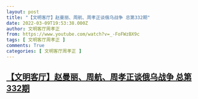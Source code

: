 ```yaml
---
layout: post
title: "【文明客厅】赵曼丽、周航、周孝正谈俄乌战争 总第332期"
date: 2022-03-09T19:53:38.000Z
author: 文明客厅周孝正
from: https://www.youtube.com/watch?v=_-FoFWzBX9c
tags: [ 文明客厅周孝正 ]
comments: True
categories: [ 文明客厅周孝正 ]
---
```

<!--1646855618000-->
[【文明客厅】赵曼丽、周航、周孝正谈俄乌战争 总第332期](https://www.youtube.com/watch?v=_-FoFWzBX9c)
------

<div>

</div>
